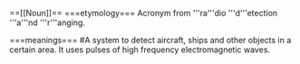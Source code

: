 ==[[Noun]]==
===etymology===
Acronym from '''ra'''dio '''d'''etection '''a'''nd '''r'''anging.

===meanings===
#A system to detect aircraft, ships and other objects in a certain area. It uses pulses of high frequency electromagnetic waves.